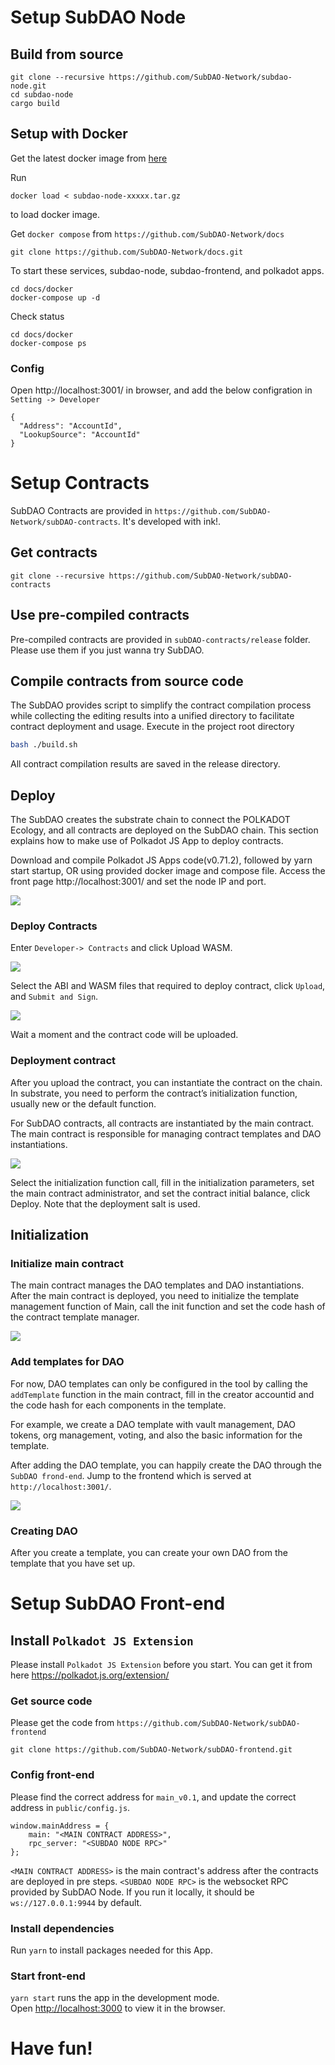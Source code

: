 # Setup SubDAO Node

## Build from source
```
git clone --recursive https://github.com/SubDAO-Network/subdao-node.git
cd subdao-node
cargo build
```

## Setup with Docker
Get the latest docker image from [here](https://drive.google.com/drive/folders/1VRm0puMeYOj6c8hHGNlKmZZyN9D8mo-v?usp=sharing)

Run

```
docker load < subdao-node-xxxxx.tar.gz
```

to load docker image.


Get `docker compose` from `https://github.com/SubDAO-Network/docs`

```
git clone https://github.com/SubDAO-Network/docs.git
```

To start these services, subdao-node, subdao-frontend, and polkadot apps. 

```
cd docs/docker
docker-compose up -d
```

Check status
```
cd docs/docker
docker-compose ps 
```

### Config

Open http://localhost:3001/ in browser, and add the below configration in `Setting -> Developer`

```
{
  "Address": "AccountId",
  "LookupSource": "AccountId"
}
```
# Setup Contracts
SubDAO Contracts are provided in `https://github.com/SubDAO-Network/subDAO-contracts`. It's developed with ink!.

## Get contracts

```
git clone --recursive https://github.com/SubDAO-Network/subDAO-contracts
```

## Use pre-compiled contracts
Pre-compiled contracts are provided in `subDAO-contracts/release` folder. Please use them if you just wanna try SubDAO.

## Compile contracts from source code

The SubDAO provides script to simplify the contract compilation process while collecting the editing results into a unified directory to facilitate contract deployment and usage. Execute in the project root directory

```bash
bash ./build.sh
```

All contract compilation results are saved in the release directory.

## Deploy

The SubDAO creates the substrate chain to connect the POLKADOT Ecology, and all contracts are deployed on the SubDAO chain. This section explains how to make use of Polkadot JS App to deploy contracts.


Download and compile Polkadot JS Apps code(v0.71.2), followed by yarn start startup, OR using provided docker image and compose file.  Access the front page http://localhost:3001/ and set the node IP and port.

![](./image-2.png)


### Deploy Contracts

Enter `Developer-> Contracts` and click Upload WASM.

![](./image-3.png)

Select the ABI and WASM files that required to deploy contract, click `Upload`, and `Submit and Sign`.

![](./image-4.png)

Wait a moment and the contract code will be uploaded.

### Deployment contract

After you upload the contract, you can instantiate the contract on the chain. In substrate, you need to perform the contract’s initialization function, usually new or the default function.

For SubDAO contracts, all contracts are instantiated by the main contract. The main contract is responsible for managing contract templates and DAO instantiations.

![](./image-5.png)


Select the initialization function call, fill in the initialization parameters, set the main contract administrator, and set the contract initial balance, click Deploy. Note that the deployment salt is used.


## Initialization

### Initialize main contract

The main contract manages the DAO templates and DAO instantiations. After the main contract is deployed, you need to initialize the template management function of Main, call the init function and set the code hash of the contract template manager.

![](./image-6.png)


### Add templates for DAO

For now, DAO templates can only be configured in the tool by calling the `addTemplate` function in the main contract, fill in the creator accountid and the code hash for each components in the template.

For example, we create a DAO template with vault management, DAO tokens, org management, voting, and also the basic information for the template.

After adding the DAO template, you can happily create the DAO  through the `SubDAO frond-end`. Jump to the frontend which is served at `http://localhost:3001/`.

![](./image-7.png)


### Creating DAO

After you create a template, you can create your own DAO from the template that you have set up.

# Setup SubDAO Front-end

## Install `Polkadot JS Extension`
Please install `Polkadot JS Extension` before you start. You can get it from here https://polkadot.js.org/extension/

### Get source code
Please get the code from `https://github.com/SubDAO-Network/subDAO-frontend`

```
git clone https://github.com/SubDAO-Network/subDAO-frontend.git
```

### Config front-end
Please find the correct address for `main_v0.1`, and update the correct address in `public/config.js`.
```
window.mainAddress = {
    main: "<MAIN CONTRACT ADDRESS>",
    rpc_server: "<SUBDAO NODE RPC>"
};
```

`<MAIN CONTRACT ADDRESS>` is the main contract's address after the contracts are deployed in pre steps.
`<SUBDAO NODE RPC>` is the websocket RPC provided by SubDAO Node. If you run it locally, it should be `ws://127.0.0.1:9944` by default.

### Install dependencies
Run `yarn` to install packages needed for this App.

### Start front-end
`yarn start` runs the app in the development mode.  
Open [http://localhost:3000](http://localhost:3000) to view it in the browser.



# Have fun!